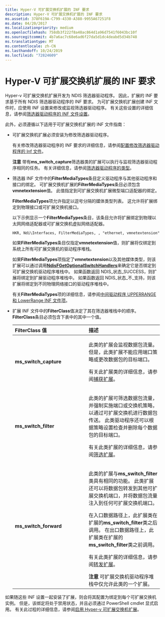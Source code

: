 ```yaml
---
title: Hyper-V 可扩展交换机扩展的 INF 要求
description: Hyper-V 可扩展交换机扩展的 INF 要求
ms.assetid: 378F619A-C799-4330-A388-9955A67251F8
ms.date: 04/20/2017
ms.localizationpriority: medium
ms.openlocfilehash: 758db3f222f8a48ac864d1a96d7541f6043bc10f
ms.sourcegitcommit: 4b7a6ac7c68e6ad6f27da5d1dc4deabd5d34b748
ms.translationtype: MT
ms.contentlocale: zh-CN
ms.lasthandoff: 10/24/2019
ms.locfileid: "72824609"
---
```

# <a name="inf-requirements-for-hyper-v-extensible-switch-extensions"></a>Hyper-V 可扩展交换机扩展的 INF 要求


Hyper-v 可扩展交换机扩展开发为 NDIS 筛选器驱动程序。 因此，扩展的 INF 要求基于所有 NDIS 筛选器驱动程序的 INF 要求。 为可扩展交换机扩展创建 INF 文件时，应使用 INF 设置来修改或监视筛选器驱动程序。 有关这些设置的详细信息，请参阅[筛选器驱动程序的 INF 文件设置](inf-file-settings-for-filter-drivers.md)。

此外，必须遵循以下适用于可扩展交换机扩展的 INF 文件指南：

- 可扩展交换机扩展必须安装为修改筛选器驱动程序。

  有关修改筛选器驱动程序的 INF 要求的详细信息，请参阅[配置修改筛选器驱动程序的 Inf 文件](configuring-an-inf-file-for-a-modifying-filter-driver.md)。

  **注意** 带有**ms\_switch\_capture**筛选器类的扩展可以执行与监视筛选器驱动程序相同的任务。 有关详细信息，请参阅[筛选器驱动程序的类型](types-of-filter-drivers.md)。

     

- 筛选器 INF 文件中的**FilterMediaTypes**条目定义驱动程序与其他驱动程序和接口的绑定。 可扩展交换机扩展的**FilterMediaTypes**条目必须包含**vmnetextension**值。 此值指定到可扩展交换机扩展微型端口适配器的绑定。

  **FilterMediaTypes**项允许指定以逗号分隔的媒体类型列表。 这允许将扩展绑定到物理接口或可扩展交换机接口。

  以下示例显示一个**FilterMediaTypes**条目，该条目允许将扩展绑定到物理以太网网络适配器或可扩展交换机虚拟网络适配器。

  ```INF
  HKR, Ndi\Interfaces, FilterMediaTypes, , "ethernet, vmnetextension"
  ```

  如果**FilterMediaTypes**条目仅指定**vmnetextension**值，则扩展将仅绑定到系统上所有可扩展交换机的驱动程序堆栈。

  如果**FilterMediaTypes**项指定了**vmnetextension**以及其他媒体类型，则该扩展可以通过调用[**NdisFGetOptionalSwitchHandlers**](https://docs.microsoft.com/windows-hardware/drivers/ddi/ndis/nf-ndis-ndisfgetoptionalswitchhandlers)来确定它是否绑定到可扩展交换机驱动程序堆栈中。 如果函数返回 NDIS\_状态\_SUCCESS，则扩展将绑定到扩展驱动程序堆栈中。 如果函数返回 NDIS\_状态\_不\_支持，则该扩展将绑定到不同物理网络接口的驱动程序堆栈中。

  有关**FilterMediaTypes**项的详细信息，请参阅[中间驱动程序 UPPERRANGE 和 LowerRange INF 文件项](intermediate-driver-upperrange-and-lowerrange-inf-file-entries.md)。

- 扩展 INF 文件中的**FilterClass**值决定了其在筛选器堆栈中的顺序。 **FilterClass**条目必须包含下表中的其中一个值。

  <table>
  <colgroup>
  <col width="50%" />
  <col width="50%" />
  </colgroup>
  <thead>
  <tr class="header">
  <th align="left">FilterClass 值</th>
  <th align="left">描述</th>
  </tr>
  </thead>
  <tbody>
  <tr class="odd">
  <td align="left"><p><strong>ms_switch_capture</strong></p></td>
  <td align="left"><p>此类的扩展会监视数据包流量。 但是，此类扩展不能应用端口策略或更改数据包的目标端口。</p>
  <p>有关此扩展类的详细信息，请参阅<a href="capturing-extensions.md" data-raw-source="[Capturing Extensions](capturing-extensions.md)">捕获扩展</a>。</p></td>
  </tr>
  <tr class="even">
  <td align="left"><p><strong>ms_switch_filter</strong></p></td>
  <td align="left"><p>此类的扩展可筛选数据包流量，并强制实施端口或交换机策略，以通过可扩展交换机进行数据包传送。 此类驱动程序还可以根据策略设置检查并删除每个数据包的目标端口。</p>
  <p>有关此类扩展的详细信息，请参阅<a href="filtering-extensions.md" data-raw-source="[Filtering Extensions](filtering-extensions.md)">筛选扩展</a>。</p></td>
  </tr>
  <tr class="odd">
  <td align="left"><p><strong>ms_switch_forward</strong></p></td>
  <td align="left"><p>此类的扩展与<strong>ms_switch_filter</strong>类具有相同的功能。 此类扩展还可以将数据包转发到其他可扩展交换机端口，并将数据包流量注入到任何可扩展交换机端口。</p>
  <p>在入口数据路径上，此扩展类在扩展的<strong>ms_switch_filter</strong>类之后调用。 在出口数据路径上，此扩展类在扩展的<strong>ms_switch_filter</strong>类之前调用。</p>
  <p>有关此类扩展的详细信息，请参阅<a href="forwarding-extensions.md" data-raw-source="[Forwarding Extensions](forwarding-extensions.md)">转发扩展</a>。</p>
  <div class="alert">
  <strong>注意</strong> 可扩展交换机驱动程序堆栈中仅允许此类的一个扩展。
  </div>
  <div>
     
  </div></td>
  </tr>
  </tbody>
  </table>

     

如果随这些 INF 设置一起安装了扩展，则会将其配置为绑定到每个可扩展交换机实例。 但是，该绑定将处于禁用状态，并且必须通过 PowerShell cmdlet 显式启用。 有关此过程的详细信息，请参阅[启用 Hyper-v 可扩展交换机扩展](enabling-hyper-v-extensibility-switch-extensions.md)。

 

 





